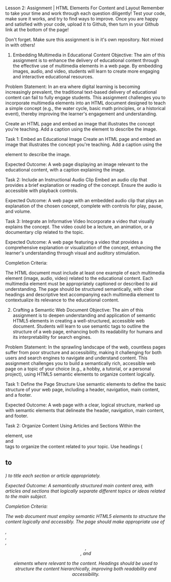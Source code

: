 Lesson 2: Assignment | HTML Elements For Content and Layout
Remember to take your time and work through each question diligently! Test your code, make sure it works, and try to find ways to improve. Once you are happy and satisfied with your code, upload it to Github, then turn in your Github link at the bottom of the page!

Don't forget. Make sure this assignment is in it's own repository. Not mixed in with others!

1. Embedding Multimedia in Educational Content
Objective: The aim of this assignment is to enhance the delivery of educational content through the effective use of multimedia elements in a web page. By embedding images, audio, and video, students will learn to create more engaging and interactive educational resources.

Problem Statement: In an era where digital learning is becoming increasingly prevalent, the traditional text-based delivery of educational content can fail to fully engage students. This assignment challenges you to incorporate multimedia elements into an HTML document designed to teach a simple concept (e.g., the water cycle, basic math principles, or a historical event), thereby improving the learner's engagement and understanding.

Create an HTML page and embed an image that illustrates the concept you're teaching. Add a caption using the element to describe the image.

Task 1: Embed an Educational Image Create an HTML page and embed an image that illustrates the concept you're teaching. Add a caption using the <figcaption> element to describe the image.

Expected Outcome: A web page displaying an image relevant to the educational content, with a caption explaining the image.

Task 2: Include an Instructional Audio Clip Embed an audio clip that provides a brief explanation or reading of the concept. Ensure the audio is accessible with playback controls.

Expected Outcome: A web page with an embedded audio clip that plays an explanation of the chosen concept, complete with controls for play, pause, and volume.

Task 3: Integrate an Informative Video Incorporate a video that visually explains the concept. The video could be a lecture, an animation, or a documentary clip related to the topic.

Expected Outcome: A web page featuring a video that provides a comprehensive explanation or visualization of the concept, enhancing the learner's understanding through visual and auditory stimulation.

Completion Criteria:

The HTML document must include at least one example of each multimedia element (image, audio, video) related to the educational content.
Each multimedia element must be appropriately captioned or described to aid understanding.
The page should be structured semantically, with clear headings and descriptive text accompanying each multimedia element to contextualize its relevance to the educational content.

2. Crafting a Semantic Web Document
Objective: The aim of this assignment is to deepen understanding and application of semantic HTML5 elements in creating a well-structured, accessible web document. Students will learn to use semantic tags to outline the structure of a web page, enhancing both its readability for humans and its interpretability for search engines.

Problem Statement: In the sprawling landscape of the web, countless pages suffer from poor structure and accessibility, making it challenging for both users and search engines to navigate and understand content. This assignment challenges you to build a semantically rich, accessible web page on a topic of your choice (e.g., a hobby, a tutorial, or a personal project), using HTML5 semantic elements to organize content logically.

Task 1: Define the Page Structure Use semantic elements to define the basic structure of your web page, including a header, navigation, main content, and a footer.

Expected Outcome: A web page with a clear, logical structure, marked up with semantic elements that delineate the header, navigation, main content, and footer.

Task 2: Organize Content Using Articles and Sections Within the <main> element, use <article> and <section> tags to organize the content related to your topic. Use headings (<h2> to <h6>) to title each section or article appropriately.

Expected Outcome: A semantically structured main content area, with articles and sections that logically separate different topics or ideas related to the main subject.

Completion Criteria:

The web document must employ semantic HTML5 elements to structure the content logically and accessibly.
The page should make appropriate use of <article>, <section>, <nav>, <header>,  <main> , and 
<footer>  elements where relevant to the content.
Headings should be used to structure the content hierarchically, improving both readability and accessibility.